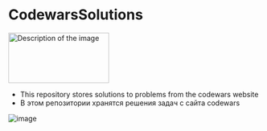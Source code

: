 # CodewarsSolutions

<img src="https://github.com/user-attachments/assets/b19cb624-ffaa-4405-8f0b-c2a7af78f596" alt="Description of the image" width="200" height="100">

- This repository stores solutions to problems from the codewars website
- В этом репозитории хранятся решения задач с сайта codewars

![image](https://github.com/user-attachments/assets/fff37443-1f83-47be-a97c-191f8dde3b23)
